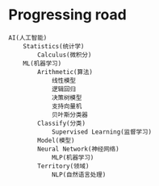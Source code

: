 # Progressing road
	AI(人工智能)
		Statistics(统计学)
			Calculus(微积分)
		ML(机器学习)
			Arithmetic(算法)
				线性模型
				逻辑回归
				决策树模型
				支持向量机
				贝叶斯分类器
			Classify(分类)
				Supervised Learning(监督学习)
			Model(模型)
			Neural Network(神经网络)
				MLP(机器学习)
			Territory(领域)
				NLP(自然语言处理)
